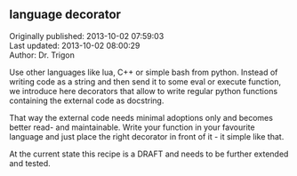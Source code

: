 ## language decorator  
Originally published: 2013-10-02 07:59:03  
Last updated: 2013-10-02 08:00:29  
Author: Dr. Trigon  
  
Use other languages like lua, C++ or simple bash from python. Instead of writing code as a string and then send it to some eval or execute function, we introduce here decorators that allow to write regular python functions containing the external code as docstring.

That way the external code needs minimal adoptions only and becomes better read- and maintainable. Write your function in your favourite language and just place the right decorator in front of it - it simple like that.

At the current state this recipe is a DRAFT and needs to be further extended and tested.